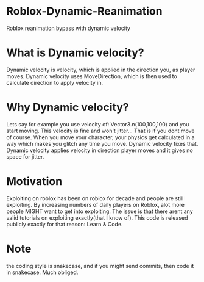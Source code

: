 # Roblox-Dynamic-Reanimation
Roblox reanimation bypass with dynamic velocity

# What is Dynamic velocity?
Dynamic velocity is velocity, which is applied in the direction you, as player moves.
Dynamic velocity uses MoveDirection, which is then used to calculate direction to apply
velocity in.

# Why Dynamic velocity?
Lets say for example you use velocity of: Vector3.n(100,100,100) and you start moving.
This velocity is fine and won't jitter... That is if you dont move of course.
When you move your character, your physics get calculated in a way which makes you glitch
any time you move. Dynamic velocity fixes that. Dynamic velocity applies velocity in
direction player moves and it gives no space for jitter.

# Motivation
Exploiting on roblox has been on roblox for decade and people are still exploiting.
By increasing numbers of daily players on Roblox, alot more people MIGHT want to get
into exploiting.
The issue is that there arent any valid tutorials on exploiting exactly(that I know of).
This code is released publicly exactly for that reason: Learn & Code.

# Note
the coding style is snakecase, and if you might send commits, then code it in snakecase.
Much obliged.
